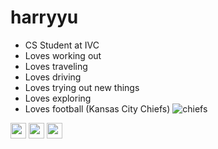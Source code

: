 # harryyu

- CS Student at IVC
- Loves working out
- Loves traveling
- Loves driving
- Loves trying out new things
- Loves exploring 
- Loves football (Kansas City Chiefs)
 ![chiefs](https://github.com/harryyu18/harryyu/assets/159220667/8097d402-cd45-4f66-b4cc-f147060c251d)
<img src='figure/rstudio.png' width='25'>
<img src='figure/anaconda.png' width='25'>
<img src='figure/jupyterlab.png' width='25'>

